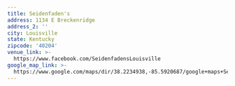 ```yaml
---
title: Seidenfaden's
address: 1134 E Breckenridge
address_2: ''
city: Louisville
state: Kentucky
zipcode: '40204'
venue_link: >-
  https://www.facebook.com/SeidenfadensLouisville
google_map_link: >-
  https://www.google.com/maps/dir/38.2234938,-85.5920687/google+maps+Seidenfaden's/@38.2343377,-85.7261936,12z/data=!3m1!4b1!4m9!4m8!1m1!4e1!1m5!1m1!1s0x88690d2cd2ce2c09:0x7e3f0f81b6e9afaf!2m2!1d-85.7328326!2d38.2392147
---
```

